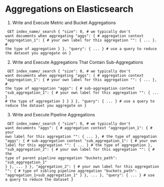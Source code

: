 # Aggregations on Elasticsearch

1. Write and Execute Metric and Bucket Aggregations

<code><pre>
GET index_name/_search
{
    "size": 0, # we typically don't want documents when aggregating
    "aggs": { # aggregation context
        "aggregation_1": { # your own label for this aggregation
            "": { ... }. # the type of aggregation
        }
    },
    "query": { ... } # use a query to reduce the dataset you aggregate on
}
</code></pre>

2. Write and Execute Aggregations That Contain Sub-Aggregations

<code><pre>
GET index_name/_search
{
"size": 0, # we typically don't want documents when aggregating
"aggs": { # aggregation context
"aggregation_1": { # your own label for this aggregation
"": { ... }, # the type of aggregation
"aggs": { # sub-aggregation context
"sub_aggregation_1": { # your own label for this aggregation
"": { ... } # the type of aggregation
}
}
}
},
"query": { ... } # use a query to reduce the dataset you aggregate on
}
</code></pre>

3. Write and Execute Pipeline Aggregations

<code><pre>
GET index_name/_search
{
"size": 0, # we typically don't want documents
"aggs": { # aggregation context
"aggregation_1": { # your own label for this aggregation
"": { ... }, # the type of aggregation
"aggs": { # sub-aggregation context
"sub_aggregation_1": { # your own label for this aggregation
"": { ... } # the type of aggregation
},
"sub_aggregation_2": { # your own label for this aggregation
"": { # the type of parent pipeline aggregation
"buckets_path": "sub_aggregation_1"
}
},
...
}
},
"aggregation_2": { # your own label for this aggregation
"": { # type of sibling pipeline aggregation
"buckets_path": "aggregation_1>sub_aggregation_1"
}
},
...
},
"query": { ... } # use a query to reduce the dataset
}
</code></pre>